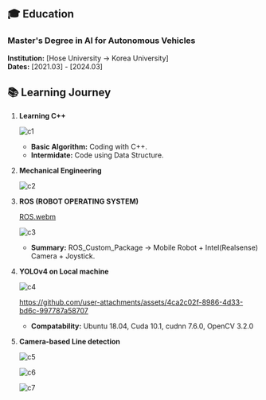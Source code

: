 
## 🎓 Education

### Master's Degree in AI for Autonomous Vehicles
**Institution:** [Hose University -> Korea University]  
**Dates:** [2021.03] - [2024.03]

## 📚 Learning Journey

1. **Learning C++**

   ![c1](https://github.com/user-attachments/assets/d1d8c55f-cca7-46ea-b4de-7a70fd582f24)
   
   - **Basic Algorithm:** Coding with C++.
   - **Intermidate:** Code using Data Structure.
2. **Mechanical Engineering**
   
   ![c2](https://github.com/user-attachments/assets/33d39a55-35b2-47ac-805a-a91150e107ec)
   
3. **ROS (ROBOT OPERATING SYSTEM)**
   
   [ROS.webm](https://github.com/user-attachments/assets/55c81d8f-db3c-427a-81a6-8244fae0fb53)
   
   ![c3](https://github.com/user-attachments/assets/5e85b78f-8f83-4cc0-ba11-f3c2e5536f80)

   - **Summary:** ROS_Custom_Package -> Mobile Robot + Intel(Realsense) Camera + Joystick.

4. **YOLOv4 on Local machine**

   ![c4](https://github.com/user-attachments/assets/049a96d6-4064-4921-a2d0-a5fc995fe9b9)

   https://github.com/user-attachments/assets/4ca2c02f-8986-4d33-bd6c-997787a58707

   - **Compatability:** Ubuntu 18.04, Cuda 10.1, cudnn 7.6.0, OpenCV 3.2.0
     
5. **Camera-based Line detection**

   ![c5](https://github.com/user-attachments/assets/ee5d8a32-b8db-4713-9f7e-5375fed4388f)
   
   ![c6](https://github.com/user-attachments/assets/a4b78358-40b7-478f-8d39-60aa6ab5b452)

   ![c7](https://github.com/user-attachments/assets/f7f89e86-7f81-4388-ab3d-fc2768914bcc)

